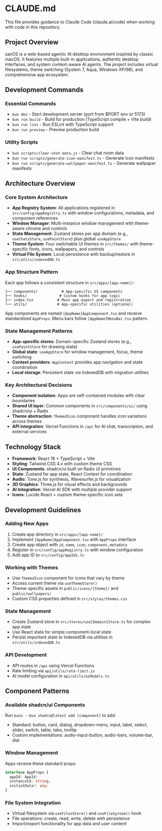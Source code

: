 # CLAUDE.md

This file provides guidance to Claude Code (claude.ai/code) when working with code in this repository.

## Project Overview

sanOS is a web-based agentic AI desktop environment inspired by classic macOS. It features multiple built-in applications, authentic desktop interfaces, and system context-aware AI agents. The project includes virtual filesystems, theme switching (System 7, Aqua, Windows XP/98), and comprehensive app ecosystem.

## Development Commands

### Essential Commands
- `bun dev` - Start development server (port from $PORT env or 5173)
- `bun run build` - Build for production (TypeScript compile + Vite build)
- `bun run lint` - Run ESLint with TypeScript support
- `bun run preview` - Preview production build

### Utility Scripts
- `bun scripts/clear-chat-data.js` - Clear chat room data
- `bun run scripts/generate-icon-manifest.ts` - Generate icon manifests
- `bun run scripts/generate-wallpaper-manifest.ts` - Generate wallpaper manifests

## Architecture Overview

### Core System Architecture
- **App Registry System**: All applications registered in `src/config/appRegistry.ts` with window configurations, metadata, and component references
- **Window Manager**: Multi-instance window management with theme-aware chrome and controls
- **State Management**: Zustand stores per app domain (e.g., `useChatsStore`, `usePaintStore`) plus global `useAppStore`
- **Theme System**: Four switchable UI themes in `src/themes/` with theme-specific fonts, icons, wallpapers, and controls
- **Virtual File System**: Local persistence with backup/restore in `src/utils/indexedDB.ts`

### App Structure Pattern
Each app follows a consistent structure in `src/apps/[app-name]/`:
```
├── components/           # App-specific UI components
├── hooks/               # Custom hooks for app logic
├── index.tsx           # Main app export and registration
└── utils/              # App-specific utilities (optional)
```

App components are named `[AppName]AppComponent.tsx` and receive standardized `AppProps`. Menu bars follow `[AppName]MenuBar.tsx` pattern.

### State Management Patterns
- **App-specific stores**: Domain-specific Zustand stores (e.g., `usePaintStore` for drawing state)
- **Global state**: `useAppStore` for window management, focus, theme switching
- **Context providers**: `AppContext` provides app navigation and state coordination
- **Local storage**: Persistent state via IndexedDB with migration utilities

### Key Architectural Decisions
- **Component isolation**: Apps are self-contained modules with clear boundaries
- **Shared UI layer**: Common components in `src/components/ui/` using shadcn/ui + Radix
- **Theme abstraction**: `ThemedIcon` component handles icon variations across themes
- **API integration**: Vercel Functions in `/api` for AI chat, transcription, and external services

## Technology Stack

- **Framework**: React 18 + TypeScript + Vite
- **Styling**: Tailwind CSS 4.x with custom theme CSS
- **UI Components**: shadcn/ui built on Radix UI primitives
- **State**: Zustand for app state, React Context for coordination
- **Audio**: Tone.js for synthesis, Wavesurfer.js for visualization
- **3D Graphics**: Three.js for visual effects and backgrounds
- **AI Integration**: Vercel AI SDK with multiple provider support
- **Icons**: Lucide React + custom theme-specific icon sets

## Development Guidelines

### Adding New Apps
1. Create app directory in `src/apps/[app-name]/`
2. Implement `[AppName]AppComponent.tsx` with `AppProps` interface
3. Create app object with `id`, `name`, `icon`, `component`, `metadata`
4. Register in `src/config/appRegistry.ts` with window configuration
5. Add app ID to `src/config/appIds.ts`

### Working with Themes
- Use `ThemedIcon` component for icons that vary by theme
- Access current theme via `useThemeStore()` 
- Theme-specific assets in `public/icons/[theme]/` and `public/wallpapers/`
- Custom CSS properties defined in `src/styles/themes.css`

### State Management
- Create Zustand store in `src/stores/use[Domain]Store.ts` for complex app state
- Use React state for simple component-local state
- Persist important state to IndexedDB via utilities in `src/utils/indexedDB.ts`

### API Development
- API routes in `/api` using Vercel Functions
- Rate limiting via `api/utils/rate-limit.js`
- AI model configuration in `api/utils/aiModels.ts`

## Component Patterns

### Available shadcn/ui Components
Run `bunx --bun shadcn@latest add [component]` to add:
- Standard: button, card, dialog, dropdown-menu, input, label, select, slider, switch, table, tabs, tooltip
- Custom implementations: audio-input-button, audio-bars, volume-bar, dial

### Window Management
Apps receive these standard props:
```typescript
interface AppProps {
  appId: AppId;
  instanceId: string;
  initialData?: any;
}
```

### File System Integration
- Virtual filesystem via `useFilesStore()` and `useFileSystem()` hook
- File operations: create, read, write, delete with persistence
- Import/export functionality for app data and user content